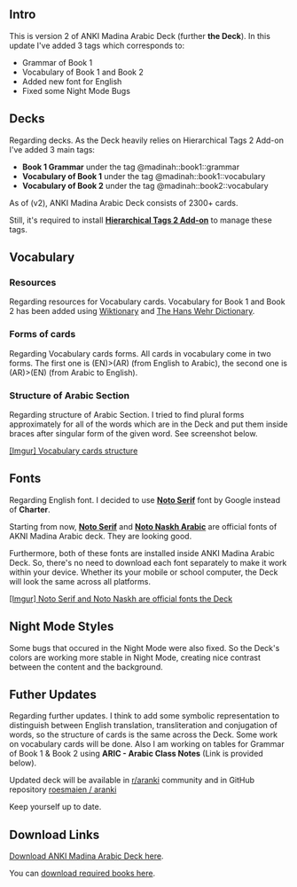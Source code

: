 ## Intro

This is version 2 of ANKI Madina Arabic Deck (further **the Deck**). In this update I've added 3 tags which corresponds to:
 
* Grammar of Book 1
* Vocabulary of Book 1 and Book 2
* Added new font for English
* Fixed some Night Mode Bugs

## Decks

Regarding decks. As the Deck heavily relies on Hierarchical Tags 2 Add-on I've added 3 main tags:

* **Book 1 Grammar** under the tag @madinah::book1::grammar
* **Vocabulary of Book 1** under the tag @madinah::book1::vocabulary
* **Vocabulary of Book 2** under the tag @madinah::book2::vocabulary

As of (v2), ANKI Madina Arabic Deck consists of 2300+ cards. 

Still, it's required to install [**Hierarchical Tags 2 Add-on**](https://ankiweb.net/shared/info/594329229) to manage these tags. 

## Vocabulary

### Resources

Regarding resources for Vocabulary cards. Vocabulary for Book 1 and Book 2 has been added using [Wiktionary](https://en.wiktionary.org/wiki/Wiktionary:Main_Page) and [The Hans Wehr Dictionary](https://drive.google.com/file/d/1SqKKRS_Qwuy0N6q3HwCusK7hrpEioBa0/view?usp=sharing).

### Forms of cards

Regarding Vocabulary cards forms. All cards in vocabulary come in two forms. The first one is (EN)>(AR) (from English to Arabic), the second one is (AR)>(EN) (from Arabic to English). 

### Structure of Arabic Section

Regarding structure of Arabic Section. I tried to find plural forms approximately for all of the words which are in the Deck and put them inside braces after singular form of the given word. See screenshot below. 

[[Imgur] Vocabulary cards structure](https://imgur.com/WTexZQz)

## Fonts

Regarding English font. I decided to use [**Noto Serif**](https://fonts.google.com/noto/specimen/Noto+Serif) font by Google instead of **Charter**.

Starting from now, [**Noto Serif**](https://fonts.google.com/noto/specimen/Noto+Serif) and [**Noto Naskh Arabic**](https://fonts.google.com/noto/specimen/Noto+Naskh+Arabic?query=Mirko+Velimirovic%2F) are official fonts of AKNI Madina Arabic deck. They are looking good.

Furthermore, both of these fonts are installed inside ANKI Madina Arabic Deck. So, there's no need to download each font separately to make it work within your device. Whether its your mobile or school computer, the Deck will look the same across all platforms. 

[[Imgur] Noto Serif and Noto Naskh are official fonts the Deck](https://imgur.com/a/FQsQTiQ)

## Night Mode Styles

Some bugs that occured in the Night Mode were also fixed. So the Deck's colors are working more stable in Night Mode, creating nice contrast between the content and the background. 

## Futher Updates

Regarding further updates. I think to add some symbolic representation to distinguish between English translation, transliteration and conjugation of words, so the structure of cards is the same across the Deck. Some work on vocabulary cards will be done. Also I am working on tables for Grammar of Book 1 & Book 2 using **ARIC - Arabic Class Notes** (Link is provided below).

Updated deck will be available in [r/aranki](https://www.reddit.com/r/aranki/) community and in GitHub repository [roesmaien / aranki](https://github.com/roesmaien/aranki)

Keep yourself up to date.

## Download Links

[Download ANKI Madina Arabic Deck here](https://drive.google.com/file/d/1z3T1zcXet6tFJatS_rC6L_8uhUsl4Y7I/view?usp=sharing).

You can [download required books here](https://abdurrahman.org/arabic-learning/madina-arabic/).

